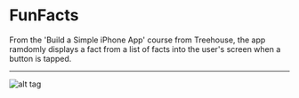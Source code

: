 # FunFacts
From the 'Build a Simple iPhone App' course from Treehouse, the app ramdomly displays a fact from a list of facts into the user's screen when a button is tapped.

___
![alt tag](http://i.imgur.com/QF6Zqzt.jpg)
